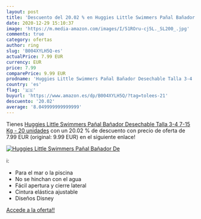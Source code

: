 ```yaml
---
layout: post
title: 'Descuento del 20.02 % en Huggies Little Swimmers Pañal Bañador De'
date: 2020-12-29 15:10:37
image: 'https://m.media-amazon.com/images/I/51ROru-cj5L._SL200_.jpg'
comments: true
category: ofertas
author: ring
slug: 'B004XYLH5Q-es'
actualPrice: 7.99 EUR
currency: EUR
price: 7.99
comparePrice: 9.99 EUR
prodname: 'Huggies Little Swimmers Pañal Bañador Desechable Talla 3-4  7-15 Kg  - 20 unidades'
country: 'es'
flag: '🇪🇸'
buyurl: 'https://www.amazon.es/dp/B004XYLH5Q/?tag=tolees-21'
descuento: '20.02'
average: '8.049999999999999'
---
```


Tienes [Huggies Little Swimmers Pañal Bañador Desechable Talla 3-4  7-15 Kg  - 20 unidades](https://www.amazon.es/dp/B004XYLH5Q/?tag=tolees-21) con un 20.02 % de descuento con precio de oferta de 7.99 EUR (original: 9.99 EUR) en el siguiente enlace!

[![Huggies Little Swimmers Pañal Bañador De](https://m.media-amazon.com/images/I/51ROru-cj5L._SL200_.jpg)](https://www.amazon.es/dp/B004XYLH5Q/?tag=tolees-21)

ℹ️:

- Para el mar o la piscina
- No se hinchan con el agua
- Fácil apertura y cierre lateral
- Cintura elástica ajustable
- Diseños Disney

[Accede a la oferta!!](https://www.amazon.es/dp/B004XYLH5Q/?tag=tolees-21)
